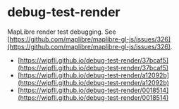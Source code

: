 # debug-test-render
MapLibre render test debugging. See [https://github.com/maplibre/maplibre-gl-js/issues/326](https://github.com/maplibre/maplibre-gl-js/issues/326).

* [https://wipfli.github.io/debug-test-render/37bcaf5](https://wipfli.github.io/debug-test-render/37bcaf5)
* [https://wipfli.github.io/debug-test-render/a12092b](https://wipfli.github.io/debug-test-render/a12092b)
* [https://wipfli.github.io/debug-test-render/0018514](https://wipfli.github.io/debug-test-render/0018514)